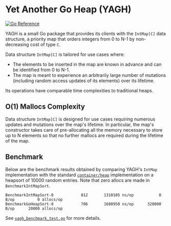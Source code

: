 # Yet Another Go Heap (YAGH)

[![Go Reference](https://pkg.go.dev/badge/github.com/rhartert/yagh.svg)](https://pkg.go.dev/github.com/rhartert/yagh)

YAGH is a small Go package that provides its clients with the `IntMap[C]` data 
structure, a priority map that orders integers from 0 to N-1 by non-decreasing 
cost of type `C`. 

Data structure `IntMap[C]` is tailored for use cases where:

- The elements to be inserted in the map are known in advance and can be
  identified from 0 to N-1. 
- The map is meant to experience an arbitrarily large number of mutations 
  (including random access updates of its elements) over its lifetime.

Its operations have comparable time complexities to traditional heaps.

## O(1) Mallocs Complexity 

Data structure `IntMap[C]` is designed for use cases requiring numerous updates 
and mutations over the map's lifetime. In particular, the map's constructor 
takes care of pre-allocating all the memory necessary to store up to N elements 
so that no further mallocs are required during the lifetime of the map. 

## Benchmark

Below are the benchmark results obtained by comparing YAGH's `IntMap` 
implementation with the standard [`container/heap`](https://pkg.go.dev/container/heap) 
implementation on a heapsort of 10000 random entries. Note that zero allocs are 
made in `BenchmarkIntMapSort`. 

```
BenchmarkIntMapSort-8   	     812	   1310105 ns/op	       0 B/op	       0 allocs/op
BenchmarkGoHeapSort-8   	     706	   1680950 ns/op	  320000 B/op	   20000 allocs/op
```

See [`yagh_benchmark_test.go`](https://github.com/rhartert/yagh/blob/main/yagh_benchmark_test.go)
for more details.
